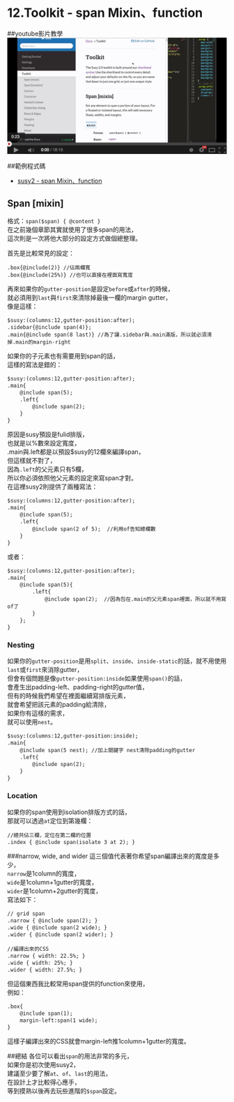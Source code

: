 # 12.Toolkit - span Mixin、function  
##youtube影片教學  
<a href="https://www.youtube.com/watch?v=sIHco29ZhVk" target="_blank">![](/images/video/susy2-12.png)</a>  

##範例程式碼 
* <a href="http://susydocs.oddbird.net/en/latest/toolkit/#span-mixin" target="_blank">susy2 - span Mixin、function</a>

## Span [mixin]

格式：`span($span) { @content }`    
在之前幾個章節其實就使用了很多span的用法，  
這次則是一次將他大部分的設定方式做個總整理。

首先是比較常見的設定：  
```
.box{@include(2)} //佔兩欄寬
.box{@include(25%)} //也可以直接在裡面寫寬度
```
再來如果你的`gutter-position`是設定`before`或`after`的時候，  
就必須用到`last`與`first`來清除掉最後一欄的margin gutter，  
像是這樣：  
```
$susy:(columns:12,gutter-position:after);
.sidebar{@include span(4)};
.main{@include span(8 last)} //為了讓.sidebar與.main滿版，所以就必須清掉.main的margin-right
```
如果你的子元素也有需要用到span的話，  
這樣的寫法是錯的：
```
$susy:(columns:12,gutter-position:after);
.main{
	@include span(5);
	.left{
		@include span(2);
	}
}
```
原因是susy預設是fulid排版，  
也就是以%數來設定寬度，  
.main與.left都是以預設$susy的12欄來編譯span，  
但這樣就不對了，  
因為`.left`的父元素只有5欄，  
所以你必須依照他父元素的設定來寫span才對。  
在這裡susy2則提供了兩種寫法：  
```
$susy:(columns:12,gutter-position:after);
.main{
	@include span(5);
	.left{
		@include span(2 of 5);  //利用of告知總欄數
	}
}
```
或者：  
```
$susy:(columns:12,gutter-position:after);
.main{
	@include span(5){
		.left{
			@include span(2);  //因為包在.main的父元素span裡面，所以就不用寫of了
		}
	};
}
```

### Nesting
如果你的`gutter-position`是用`split`、`inside`、`inside-static`的話，就不用使用`last`或`first`來消除gutter，  
但會有個問題是像`gutter-position:inside`如果使用`span()`的話，  
會產生出padding-left、padding-right的gutter值，  
但有的時候我們希望在裡面繼續寫排版元素，  
就會希望把該元素的padding給清除，  
如果你有這樣的需求，  
就可以使用`nest`。
```
$susy:(columns:12,gutter-position:inside);
.main{
	@include span(5 nest); //加上關鍵字 nest清除padding的gutter
	.left{
		@include span(2);  		
	}
}
```

### Location
如果你的span使用到isolation排版方式的話，  
那就可以透過`at`定位到第幾欄：
```
//總共佔三欄，定位在第二欄的位置
.index { @include span(isolate 3 at 2); }
```

###narrow, wide, and wider
這三個值代表著你希望span編譯出來的寬度是多少，  
`narrow`是1column的寬度，  
`wide`是1column+1gutter的寬度，  
`wider`是1column+2gutter的寬度，    
寫法如下：
```
// grid span
.narrow { @include span(2); } 
.wide { @include span(2 wide); }
.wider { @include span(2 wider); }

//編譯出來的CSS
.narrow { width: 22.5%; }
.wide { width: 25%; }
.wider { width: 27.5%; }
```
但這個東西我比較常用span提供的function來使用，  
例如：   
```
.box{
	@include span(1);
	margin-left:span(1 wide);
}
```
這樣子編譯出來的CSS就會margin-left推1column+1gutter的寬度。

##總結
各位可以看出`span`的用法非常的多元，  
如果你是初次使用susy2，  
建議至少要了解`at`、`of`、`last`的用法，  
在設計上才比較得心應手，    
等到摸熟以後再去玩些進階的`$span`設定。
